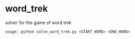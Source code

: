 # word_trek
solver for the game of word trek

```
usage: python solve_word_trek.py <START_WORD> <END_WORD>
```
